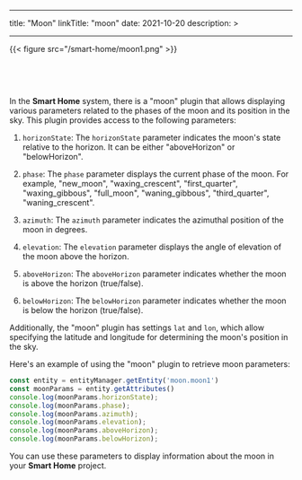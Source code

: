 
---
title: "Moon"
linkTitle: "moon"
date: 2021-10-20
description: >
  
---

{{< figure src="/smart-home/moon1.png" >}}

&nbsp;

&nbsp;

In the **Smart Home** system, there is a "moon" plugin that allows displaying various parameters related to the phases of the moon and its position in the sky. This plugin provides access to the following parameters:

1. `horizonState`: The `horizonState` parameter indicates the moon's state relative to the horizon. It can be either "aboveHorizon" or "belowHorizon".

2. `phase`: The `phase` parameter displays the current phase of the moon. For example, "new_moon", "waxing_crescent", "first_quarter", "waxing_gibbous", "full_moon", "waning_gibbous", "third_quarter", "waning_crescent".

3. `azimuth`: The `azimuth` parameter indicates the azimuthal position of the moon in degrees.

4. `elevation`: The `elevation` parameter displays the angle of elevation of the moon above the horizon.

5. `aboveHorizon`: The `aboveHorizon` parameter indicates whether the moon is above the horizon (true/false).

6. `belowHorizon`: The `belowHorizon` parameter indicates whether the moon is below the horizon (true/false).

Additionally, the "moon" plugin has settings `lat` and `lon`, which allow specifying the latitude and longitude for determining the moon's position in the sky.

Here's an example of using the "moon" plugin to retrieve moon parameters:

```javascript
const entity = entityManager.getEntity('moon.moon1')
const moonParams = entity.getAttributes()
console.log(moonParams.horizonState);
console.log(moonParams.phase);
console.log(moonParams.azimuth);
console.log(moonParams.elevation);
console.log(moonParams.aboveHorizon);
console.log(moonParams.belowHorizon);
```

You can use these parameters to display information about the moon in your **Smart Home** project.
